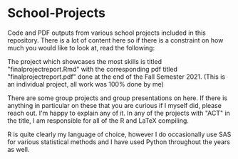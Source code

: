# School-Projects
Code and PDF outputs from various school projects included in this repository. There is a lot of content here so if there is a constraint on how much you would like to look at, read the following:

The project which showcases the most skills is titled "finalprojectreport.Rmd" with the corresponding pdf titled "finalprojectreport.pdf" done at the end of the Fall Semester 2021. (This is an individual project, all work was 100% done by me)

There are some group projects and group presentations on here. If there is anything in particular on these that you are curious if I myself did, please reach out. I'm happy to explain any of it. In any of the projects with "ACT" in the title, I am responsible for all of the R and LaTeX compiling.

R is quite clearly my language of choice, however I do occasionally use SAS for various statistical methods and I have used Python throughout the years as well.
